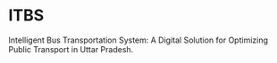 # ITBS
Intelligent Bus Transportation System: A Digital Solution for Optimizing Public Transport in Uttar Pradesh.
